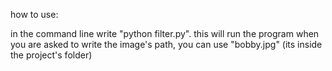 how to use:

in the command line write "python filter.py". this will run the program
when you are asked to write the image's path, you can use "bobby.jpg" (its inside the project's folder)
